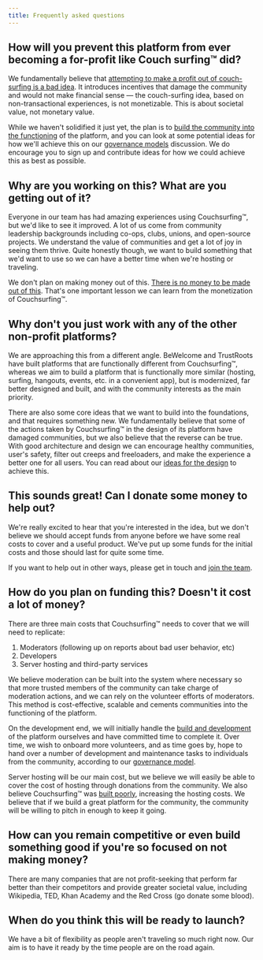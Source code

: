 ```yaml
---
title: Frequently asked questions
---
```


## How will you prevent this platform from ever becoming a for-profit like Couch surfing&#8482; did?

We fundamentally believe that [attempting to make a profit out of couch-surfing is a bad idea](/issues/profit-and-incentives). It introduces incentives that damage the community and would not make financial sense — the couch-surfing idea, based on non-transactional experiences, is not monetizable. This is about societal value, not monetary value.

While we haven't solidified it just yet, the plan is to [build the community into the functioning](/solutions/communities-and-trust) of the platform, and you can look at some potential ideas for how we'll achieve this on our [governance models](/governance) discussion. We do encourage you to sign up and contribute ideas for how we could achieve this as best as possible.


## Why are you working on this? What are you getting out of it?

Everyone in our team has had amazing experiences using Couchsurfing&#8482;, but we'd like to see it improved. A lot of us come from community leadership backgrounds including co-ops, clubs, unions, and open-source projects. We understand the value of communities and get a lot of joy in seeing them thrive. Quite honestly though, we want to build something that we'd want to use so we can have a better time when we're hosting or traveling.

We don't plan on making money out of this. [There is no money to be made out of this](/issues/profit-and-incentives). That's one important lesson we can learn from the monetization of Couchsurfing&#8482;.


## Why don't you just work with any of the other non-profit platforms?

We are approaching this from a different angle. BeWelcome and TrustRoots have built platforms that are functionally different from Couchsurfing&#8482;, whereas we aim to build a platform that is functionally more similar (hosting, surfing, hangouts, events, etc. in a convenient app), but is modernized, far better designed and built, and with the community interests as the main priority.

There are also some core ideas that we want to build into the foundations, and that requires something new. We fundamentally believe that some of the actions taken by Couchsurfing&#8482; in the design of its platform have damaged communities, but we also believe that the reverse can be true. With good architecture and design we can encourage healthy communities, user's safety, filter out creeps and freeloaders, and make the experience a better one for all users. You can read about our [ideas for the design](/solutions/) to achieve this.


## This sounds great! Can I donate some money to help out?

We're really excited to hear that you're interested in the idea, but we don't believe we should accept funds from anyone before we have some real costs to cover and a useful product. We've put up some funds for the initial costs and those should last for quite some time.

If you want to help out in other ways, please get in touch and [join the team](/signup).


## How do you plan on funding this? Doesn't it cost a lot of money?

There are three main costs that Couchsurfing&#8482; needs to cover that we will need to replicate:

1. Moderators (following up on reports about bad user behavior, etc)
2. Developers
3. Server hosting and third-party services

We believe moderation can be built into the system where necessary so that more trusted members of the community can take charge of moderation actions, and we can rely on the volunteer efforts of moderators. This method is cost-effective, scalable and cements communities into the functioning of the platform.

On the development end, we will initially handle the [build and development](/solutions/the-build) of the platform ourselves and have committed time to complete it. Over time, we wish to onboard more volunteers, and as time goes by, hope to hand over a number of development and maintenance tasks to individuals from the community, according to our [governance model](/governance).

Server hosting will be our main cost, but we believe we will easily be able to cover the cost of hosting through donations from the community. We also believe Couchsurfing&#8482; was [built poorly](/issues/the-build), increasing the hosting costs. We believe that if we build a great platform for the community, the community will be willing to pitch in enough to keep it going.


## How can you remain competitive or even build something good if you're so focused on not making money?

There are many companies that are not profit-seeking that perform far better than their competitors and provide greater societal value, including Wikipedia, TED, Khan Academy and the Red Cross (go donate some blood).


## When do you think this will be ready to launch?

We have a bit of flexibility as people aren't traveling so much right now. Our aim is to have it ready by the time people are on the road again.
